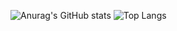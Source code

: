 ![Anurag's GitHub stats](https://github-readme-stats.vercel.app/api?username=denisero21&show_icons=true&theme=radical)
![Top Langs](https://github-readme-stats.vercel.app/api/top-langs/?username=denisero21&hide=pascal,javascript,html,css)

<!--
**denisero21/denisero21** is a ✨ _special_ ✨ repository because its `README.md` (this file) appears on your GitHub profile.

Here are some ideas to get you started:

- 🔭 I’m currently working on ...
- 🌱 I’m currently learning ...
- 👯 I’m looking to collaborate on ...
- 🤔 I’m looking for help with ...
- 💬 Ask me about ...
- 📫 How to reach me: ...
- 😄 Pronouns: ...
- ⚡ Fun fact: ...
-->
